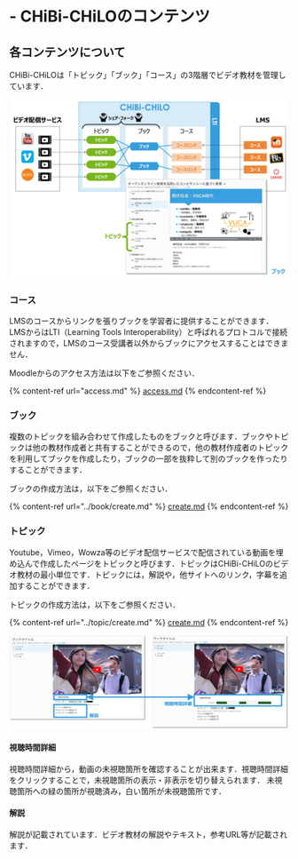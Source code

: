 # - CHiBi-CHiLOのコンテンツ

## 各コンテンツについて

CHiBi-CHiLOは「トピック」「ブック」「コース」の3階層でビデオ教材を管理しています．

![](<../.gitbook/assets/image (411)-2.png>)

### コース

LMSのコースからリンクを張りブックを学習者に提供することができます．LMSからはLTI（Learning Tools Interoperability）と呼ばれるプロトコルで接続されますので，LMSのコース受講者以外からブックにアクセスすることはできません．

Moodleからのアクセス方法は以下をご参照ください．

{% content-ref url="access.md" %}
[access.md](access.md)
{% endcontent-ref %}

### ブック

複数のトピックを組み合わせて作成したものをブックと呼びます．ブックやトピックは他の教材作成者と共有することができるので，他の教材作成者のトピックを利用してブックを作成したり，ブックの一部を抜粋して別のブックを作ったりすることができます．

ブックの作成方法は，以下をご参照ください．

{% content-ref url="../book/create.md" %}
[create.md](../book/create.md)
{% endcontent-ref %}

### トピック

Youtube，Vimeo，Wowza等のビデオ配信サービスで配信されている動画を埋め込んで作成したページをトピックと呼びます．トピックはCHiBi-CHiLOのビデオ教材の最小単位です．トピックには，解説や，他サイトへのリンク，字幕を追加することができます．

トピックの作成方法は，以下をご参照ください．

{% content-ref url="../topic/create.md" %}
[create.md](../topic/create.md)
{% endcontent-ref %}

![](<../.gitbook/assets/image (484).png>)

#### 視聴時間詳細

視聴時間詳細から，動画の未視聴箇所を確認することが出来ます．視聴時間詳細をクリックすることで，未視聴箇所の表示・非表示を切り替えられます．
未視聴箇所への緑の箇所が視聴済み，白い箇所が未視聴箇所です．

#### 解説

解説が記載されています．ビデオ教材の解説やテキスト，参考URL等が記載されます．